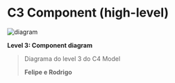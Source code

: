 # C3 Component (high-level)

![diagram](https://www.plantuml.com/plantuml/svg/0/hLRDZjis4BuRy3imUua3r16QDfSUYjYIDp7WlwwzNVHaq1BNPaE92abvrotoD3dqGV9Y7PAYVcnPQmC9WeJaVFFDy1lDq1-ama9bCUjskftNy3UO-sWSyaIYmJ-P872oKogLltdUbgfTjdaRyjXB6KwqKr-gYD6DPw3zXJwzdquqrIkQX2oB27BU0Z-zjGoP9082A98eGuOZGN6oPrcQUVwl1Ol7i29ImT4w82dZXrWxf2RLLn5vf0b1mUZFiJ-VBI-8eh8K0lrIfax1sdy4H5-cWa8eByPI4U55PAzjiWnpEv-j1W-ZvNmw-g6Hp1b-8fB7fF--8fgxbuUJRSQmSDS-iV-Dz_YiCJse7K_EccEUR7cqEM-NNzWQxhOd9_4hWdZw-l8OyB9AxP-G9mWZM1BlNVzdBwBm6HYxp-Euk55P7sDRmE6FZrlUAHEi3EH19cccY7M_pP9GqHEfwnu1LdW3rD9THSPS1fjhVEu8fEJZS4UkyLf-OUxa6ZUtlULYmQNQ0j4VarQ2CQWi4gBcZwiTJROvpvYlFcNjrtmWUHtyO7OP41Q3D6tF9eAIKtMm3WCeq9u4L91GSN4OllDRdQTyGrbUtHbNz966M5SORY9Vr60h33PN7ng8XcIOoUApdGp-cj-lrW_ZrQVrPFHnD0jwRxgT1RGHJteXev0t-GdT-7Pr0yly436-nH572KOuPP1IYBascnQy0Oxb0UPAt4kVC9mk7WRQI9vrLJ3JwtoSQ6YtSqQN7ZRd4S07cMuRYFFzl-_VJ2ImQ-SxmjOJ6wP48qixqby1p3b9raEU9H4MXnvizv0uWFBLpHlqRxU3KAMOFPnI7NCnHdSmztMqb7E6O9g0vRMqxBbBsGazePTQBhtJNiQcqGZPF0snWo77OxKgSuG2Oz2N3tr3PZUeZpOQGCG1cIdoh6pgcg6UllCVc6iuWXjx9PjExk1Qlt09De2QSMXK3S_DmxfFC2lWiDQmO6R8jHNfJGxNTxwhPrEBeyAq2hslqzQWPffQyDTcqKWO6xr6_XIa6YLRFOvz44f0vQOyoXYvGa9Wi-grqBKA2WGcyHVy7RukcOlkI7AXAd7iADD0M042_YrB01i4rWgdIwV0erOjKxp5-ZUE_G8NRdU5VWM3LV4Z_81wmWTK73TfrpZcIoQZXCDe_n9KLIyuYbttRxytj6tucIQ-_ezdolQVtlHfWZnabs2ufXVhb7bBDd1UhiWHvSMwDANInDMkKPA_GJ3mZJwpSdzMbcDHAXnM44TIJFUA4da2esTLzPjYogPOV2OAtdTmM3rHneohjg3OcTfPbjEb5e_A50kU2kCFPxKY73-wLVz59dTLktufuAXinQgnxCclbVUZV9LxibZgzosJ9KqEGleG68n_NbJtIDkNjfYJUIkOTz58V6J1rMayE8ze-doRWCN0B8pEV5pibY8U4RTusi9TZcyeL2NHqrkYFlpv7PKLGTrETQuqsUlXcn1Mf1CB950Mei7QxNmWIGG_sVu7)

**Level 3: Component diagram**

> Diagrama do level 3 do C4 Model
> 
> **Felipe e Rodrigo**